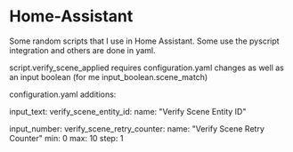 # Home-Assistant

Some random scripts that I use in Home Assistant.  Some use the pyscript integration and others are done in yaml.

script.verify_scene_applied requires configuration.yaml changes as well as an input boolean (for me input_boolean.scene_match)

configuration.yaml additions:

input_text:
  verify_scene_entity_id:
    name: "Verify Scene Entity ID"

input_number:
  verify_scene_retry_counter:
    name: "Verify Scene Retry Counter"
    min: 0
    max: 10
    step: 1
